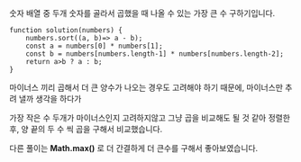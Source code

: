 숫자 배열 중 두개 숫자를 골라서 곱했을 때
나올 수 있는 가장 큰 수 구하기입니다.

```JS
function solution(numbers) {
    numbers.sort((a, b)=> a - b);
    const a = numbers[0] * numbers[1];
    const b = numbers[numbers.length-1] * numbers[numbers.length-2];
    return a>b ? a : b;
}
```

마이너스 끼리 곱해서 더 큰 양수가 나오는 경우도 고려해야 하기 때문에,
마이너스만 추려 낼까 생각을 하다가

가장 작은 수 두개가 마이너스인지 고려하지않고 그냥 곱을 비교해도 될 것  같아
정렬한 후, 양 끝의  두 수 씩 곱을 구해서 비교했습니다.

다른 풀이는 **Math.max()** 로 더 간결하게 더 큰수를 구해서 
좋아보였습니다.